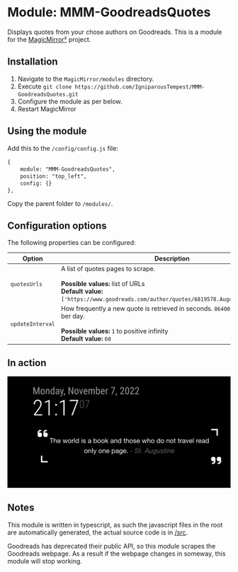 # Module: MMM-GoodreadsQuotes

Displays quotes from your chose authors on Goodreads. This is a module for the [MagicMirror²](https://github.com/MichMich/MagicMirror) project.

## Installation
1. Navigate to the `MagicMirror/modules` directory.
2. Execute `git clone https://github.com/IgniparousTempest/MMM-GoodreadsQuotes.git`
3. Configure the module as per below.
4. Restart MagicMirror

## Using the module

Add this to the `/config/config.js` file:

    {
        module: "MMM-GoodreadsQuotes",
        position: "top_left",
        config: {}
    },

Copy the parent folder to `/modules/`.

## Configuration options

The following properties can be configured:

| Option              | Description                                                                                                                                                                   |
|---------------------|-------------------------------------------------------------------------------------------------------------------------------------------------------------------------------|
| `quotesUrls`        | A list of quotes pages to scrape. <br><br> **Possible values:** list of URLs <br> **Default value:** `['https://www.goodreads.com/author/quotes/6819578.Augustine_of_Hippo']` |
| `updateInterval`    | How frequently a new quote is retrieved in seconds. `86400` would be once ber day. <br><br> **Possible values:** `1` to positive infinity <br> **Default value:** `60`        |

## In action

![](./docs/screenshot.jpg)

## Notes

This module is written in typescript, as such the javascript files in the root are automatically generated, the actual source code is in [/src](./src).

Goodreads has deprecated their public API, so this module scrapes the Goodreads webpage. As a result if the webpage changes in someway, this module will stop working.
